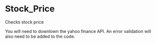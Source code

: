 # Stock_Price
Checks stock price

You will need to downlown the yahoo finance API. An error validation will also need to be added to the code. 

